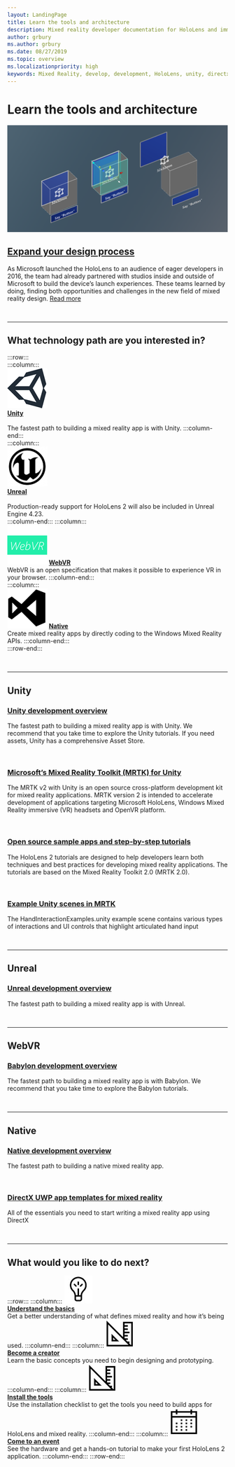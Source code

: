 ```yaml
---
layout: LandingPage
title: Learn the tools and architecture
description: Mixed reality developer documentation for HoloLens and immersive headsets.
author: grbury
ms.author: grbury
ms.date: 08/27/2019
ms.topic: overview
ms.localizationpriority: high
keywords: Mixed Reality, develop, development, HoloLens, unity, directx
---
```


# Learn the tools and architecture


![Teams working with materials in the Mixed Reality Academy](images/Development_Hero.png)

## [Expand your design process](case-study-expanding-the-design-process-for-mixed-reality.md)

As Microsoft launched the HoloLens to an audience of eager developers in 2016, the team had already partnered with studios inside and outside of Microsoft to build the device’s launch experiences. These teams learned by doing, finding both opportunities and challenges in the new field of mixed reality design. [Read more](case-study-expanding-the-design-process-for-mixed-reality.md)


<br>

---


## What technology path are you interested in? 


:::row:::	
    :::column:::	
       [![Unity](images/unity_logo.png)](development.md#unity)<br>
        **[Unity](development.md#unity)**<br>	
        The fastest path to building a mixed reality app is with Unity.	
    :::column-end:::	
    :::column:::	
        [![Unreal](images/Unreal_logo.png)](development.md#unreal)<br>
         **[Unreal](development.md#unreal)**<br>	
        Production-ready support for HoloLens 2 will also be included in Unreal Engine 4.23.	
    :::column-end:::
    :::column:::	
        [![WebVR](images/WebVR_logo.png)](development.md#webvr)	
        **[WebVR](development.md#webvr)**<br>
        WebVR is an open specification that makes it possible to experience VR in your browser.	
    :::column-end:::		
    :::column:::	
        [![Native](images/VisualStudio-small_logo.png)](development.md#native)
        **[Native](development.md#native)**<br>	
        Create mixed reality apps by directly coding to the Windows Mixed Reality APIs.	
    :::column-end:::	
:::row-end:::

<br>

---

## Unity


### [Unity development overview](unity-development-overview.md)
The fastest path to building a mixed reality app is with Unity. We recommend that you take time to explore the Unity tutorials. If you need assets, Unity has a comprehensive Asset Store. 

<br>

### [Microsoft’s Mixed Reality Toolkit (MRTK) for Unity](mrtk-getting-started.md)
The MRTK v2 with Unity is an open source cross-platform development kit for mixed reality applications. MRTK version 2 is intended to accelerate development of applications targeting Microsoft HoloLens, Windows Mixed Reality immersive (VR) headsets and OpenVR platform.

<br>

### [Open source sample apps and step-by-step tutorials](tutorials.md)
The HoloLens 2 tutorials are designed to help developers learn both techniques and best practices for developing mixed reality applications. The tutorials are based on the Mixed Reality Toolkit 2.0 (MRTK 2.0).

<br>

### [Example Unity scenes in MRTK](https://microsoft.github.io/MixedRealityToolkit-Unity/Documentation/README_HandInteractionExamples.html)
The HandInteractionExamples.unity example scene contains various types of interactions and UI controls that highlight articulated hand input

<br>

---

## Unreal

### [Unreal development overview](unreal-development-overview.md)
The fastest path to building a mixed reality app is with Unreal.

<br>

---

## WebVR	

### [Babylon development overview](https://doc.babylonjs.com/)	
The fastest path to building a mixed reality app is with Babylon. We recommend that you take time to explore the Babylon tutorials.

<br>

---

## Native


### [Native development overview](directx-development-overview.md)
The fastest path to building a native mixed reality app.

<br>

### [DirectX UWP app templates for mixed reality](https://marketplace.visualstudio.com/items?itemName=WindowsMixedRealityteam.WindowsMixedRealityAppTemplatesVSIX)
All of the essentials you need to start writing a mixed reality app using DirectX

<br>

---


## What would you like to do next?


:::row:::
    :::column:::
       [![Understand the basics](images/icon-lightbulb.jpg)](index.md#understand-the-basics)<br>
        **[Understand the basics](index.md#understand-the-basics)**<br>
        Get a better understanding of what defines mixed reality and how it’s being used.
    :::column-end:::
    :::column:::
        [![Become a creator](images/icon-design.jpg)](design.md)<br>
         **[Become a creator](design.md)**<br>
        Learn the basic concepts you need to begin designing and prototyping.
    :::column-end:::
    :::column:::
        [![Install the tools](images/icon-design.jpg)](install-the-tools.md)<br>
         **[Install the tools](install-the-tools.md)**<br>
        Use the installation checklist to get the tools you need to build apps for HoloLens and mixed reality.
    :::column-end:::
    :::column:::
        [![Come to an event](images/icon-calendar.jpg)](sf-academy-events.md)<br>
         **[Come to an event](sf-academy-events.md)**<br>
        See the hardware and get a hands-on tutorial to make your first HoloLens 2 application.
    :::column-end:::
:::row-end:::


<br>

<br>